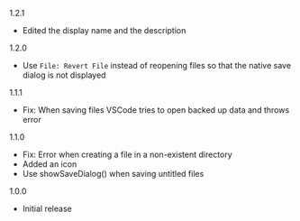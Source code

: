 1.2.1
- Edited the display name and the description

1.2.0
- Use `File: Revert File` instead of reopening files so that the native save dialog is not displayed

1.1.1
- Fix: When saving files VSCode tries to open backed up data and throws error

1.1.0
- Fix: Error when creating a file in a non-existent directory 
- Added an icon
- Use showSaveDialog() when saving untitled files

1.0.0
- Initial release

